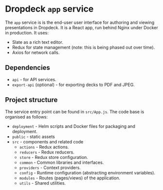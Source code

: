 # Dropdeck `app` service

The `app` service is is the end-user user interface for authoring and viewing presentations in Dropdeck. It is a React app, run behind Nginx under Docker in production. It uses:

- Slate as a rich text editor.
- Redux for state management (note: this is being phased out over time).
- Axios for network calls.

## Dependencies

- `api` - for API services.
- `export-api` (optional) - for exporting decks to PDF and JPEG.

## Project structure

The service entry point can be found in `src/App.js`. The code base is organised as follows:

- `deployment` - Helm scripts and Docker files for packaging and deployment.
- `public` - static assets
- `src` - components and related code
  - `actions` - Redux actions.
  - `reducers` - Redux reducers.
  - `store` - Redux store configuration.
  - `common` - Common libraries and interfaces.
  - `providers` - Context providers.
  - `config` - Runtime configuration (abstracting environment variables).
  - `modules` - Routes (pages/views) of the application.
  - `utils` - Shared utilities.
  
  
  



